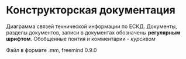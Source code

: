# Конструкторская документация

Диаграмма связей технической информации по ЕСКД.
Документы, разделы документов, записи в документах обозначены **регулярным шрифтом**.
Обобщенные понтия и комментарии - _курсивом_

Файл в формате .mm, freemind 0.9.0
